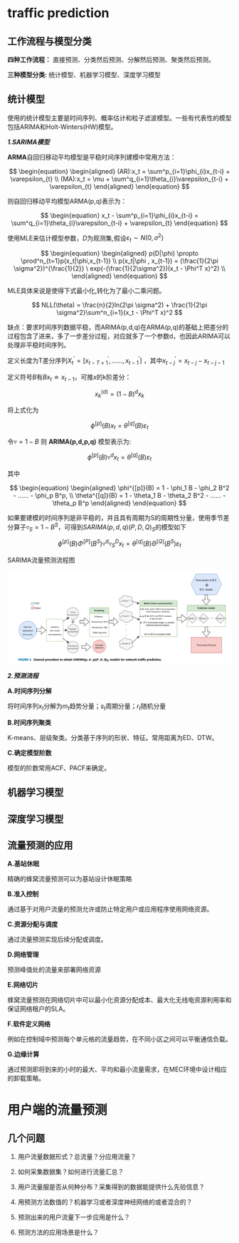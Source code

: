 # traffic prediction

## 工作流程与模型分类

**四种工作流程：** 直接预测、分类然后预测、分解然后预测、聚类然后预测。

**三种模型分类:** 统计模型、机器学习模型、深度学习模型

## 统计模型

使用的统计模型主要是时间序列、概率估计和粒子滤波模型。一些有代表性的模型包括ARIMA和Holt-Winters(HW)模型。

***1.SARIMA模型***

**ARMA**自回归移动平均模型是平稳时间序列建模中常用方法：

$$
    \begin{equation}
        \begin{aligned}
            (AR):x_t = \sum^p_{i=1}\phi_{i}x_{t-i} + \varepsilon_{t} \\
            (MA):x_t = \mu + \sum^q_{i=1}\theta_{i}\varepsilon_{t-i} + \varepsilon_{t}
        \end{aligned}
    \end{equation}
$$

则自回归移动平均模型ARMA(p,q)表示为：

$$
    \begin{equation}
        x_t - \sum^p_{i=1}\phi_{i}x_{t-i} = \sum^q_{i=1}\theta_{i}\varepsilon_{t-i} + \varepsilon_{t}
    \end{equation}
$$

使用MLE来估计模型参数，$D$为观测集,假设$\varepsilon_t \sim N(0,\sigma^2)$

$$
    \begin{equation}
        \begin{aligned}
            p(D|\phi) \propto \prod^n_{t=1}p(x_t|\phi,x_{t-1}) \\
            p(x_t|\phi , x_{t-1}) = (\frac{1}{2\pi \sigma^2})^{\frac{1}{2}} \ exp(-(\frac{1}{2\sigma^2})(x_t - \Phi^T x)^2) \\
        \end{aligned}
    \end{equation}
$$


MLE具体来说是使得下式最小化,转化为了最小二乘问题。

$$
    NLL(\theta) = \frac{n}{2}ln(2\pi \sigma^2) + \frac{1}{2\pi \sigma^2}\sum^n_{i=1}(x_t - \Phi^T x)^2
$$

缺点：要求时间序列数据平稳，而ARIMA(p,d,q)在ARMA(p,q)的基础上把差分的过程包含了进来，多了一步差分过程，对应就多了一个参数d，也因此ARIMA可以处理非平稳时间序列。

定义长度为T差分序列$X^{'}_t = [x^{'}_{t-T+1},……,x^{'}_{t-1}]$ ，其中$x^{'}_{t-j} = x_{t-j} - x_{t-j-1}$

定义符号$B$有$Bx_t \doteq x_{t-1}$，可推$x$的k阶差分：

$$
    \begin{equation}
        x^{(d)}_k = (1-B)^d x_k
    \end{equation}
$$

将上式化为

$$
    \begin{equation}
        \phi^{[p]}(B)x_t = \theta^{[q]}(B)\varepsilon_t
    \end{equation}
$$

令$\triangledown = 1 - B$ 则 **ARIMA(p,d,p,q)** 模型表示为:

$$
    \phi^{[p]}(B) \triangledown^{d} x_t = \theta^{[q]}(B)\varepsilon_t
$$

其中

$$
    \begin{equation}
        \begin{aligned}
            \phi^{[p]}(B) = 1 - \phi_1 B - \phi_2 B^2 - …… - \phi_p B^p, \\
            \theta^{[q]}(B) = 1 - \theta_1 B - \theta_2 B^2 - …… - \theta_p B^p
        \end{aligned}
    \end{equation}
$$

如果要建模的时间序列是非平稳的，并且具有周期为S的周期性分量，使用季节差分算子$\triangledown_{S} = 1 - B^{S}$，可得到$SARIMA(p,d,q)(P,D,Q)_S$的模型如下

$$
    \phi^{[p]}(B) \Phi^{[P]}(B^S) \triangledown^{d} \triangledown^D_S x_t = \theta^{[q]}(B) \Theta^{[Q]}(B^S) \varepsilon_t
$$

SARIMA流量预测流程图

![](image/20230901202459.png)

***2.预测流程***

**A.时间序列分解**

将时间序列$x_t$分解为$m_t$趋势分量；$s_t$周期分量；$r_t$随机分量

**B.时间序列聚类**

K-means、层级聚类。分类基于序列的形状、特征。常用距离为ED、DTW。

**C.确定模型阶数**

模型的阶数常用ACF、PACF来确定。

## 机器学习模型

## 深度学习模型

## 流量预测的应用

**A.基站休眠**

精确的蜂窝流量预测可以为基站设计休眠策略

**B.准入控制**

通过基于对用户流量的预测允许或防止特定用户或应用程序使用网络资源。

**C.资源分配与调度**

通过流量预测实现后续分配或调度。

**D.网络管理**

预测峰值处的流量来部署网络资源

**E.网络切片**

蜂窝流量预测在网络切片中可以最小化资源分配成本、最大化无线电资源利用率和保证网络租户的SLA。

**F.软件定义网络**

例如在控制域中预测每个单元格的流量趋势，在不同小区之间可以平衡通信负载。

**G.边缘计算**

通过预测即将到来的小时的最大、平均和最小流量需求，在MEC环境中设计相应的卸载策略。

# 用户端的流量预测

## 几个问题

1. 用户流量数据形式？总流量？分应用流量？
   
2. 如何采集数据集？如何进行流量汇总？
   
3. 用户流量服是否从何种分布？采集得到的数据能提供什么先验信息？
   
4. 用预测方法数值的？机器学习或者深度神经网络的或者混合的？

5. 预测出来的用户流量下一步应用是什么？
   
6. 预测方法的应用场景是什么？